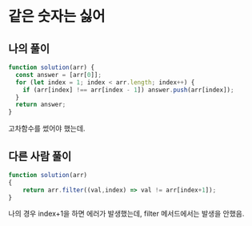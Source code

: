 # 같은 숫자는 싫어

## 나의 풀이

```JavaScript
function solution(arr) {
  const answer = [arr[0]];
  for (let index = 1; index < arr.length; index++) {
    if (arr[index] !== arr[index - 1]) answer.push(arr[index]);
  }
  return answer;
}
```

고차함수를 썼어야 했는데.

## 다른 사람 풀이

```JavaScript
function solution(arr)
{
    return arr.filter((val,index) => val != arr[index+1]);
}
```

나의 경우 index+1을 하면 에러가 발생했는데, filter 메서드에서는 발생을 안했음.
